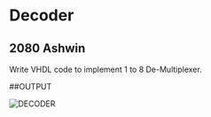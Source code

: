 # Decoder
## 2080 Ashwin
Write VHDL code to implement 1 to 8 De-Multiplexer.

##OUTPUT

![DECODER](https://github.com/yamsubash/ES_VHDL/assets/149253579/7be13a2f-c2d4-4b8f-96c8-4f7ab80c298e)

